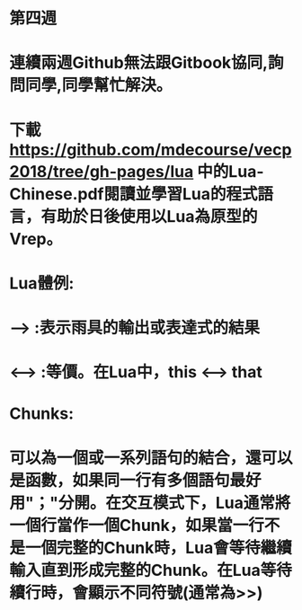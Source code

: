 # 第四週
# 連續兩週Github無法跟Gitbook協同,詢問同學,同學幫忙解決。
# 下載 https://github.com/mdecourse/vecp2018/tree/gh-pages/lua  中的Lua-Chinese.pdf閱讀並學習Lua的程式語言，有助於日後使用以Lua為原型的Vrep。
# Lua體例:
# ––> :表示雨具的輸出或表達式的結果
# <––> :等價。在Lua中，this <––> that
# Chunks:
# 可以為一個或一系列語句的結合，還可以是函數，如果同一行有多個語句最好用"；"分開。在交互模式下，Lua通常將一個行當作一個Chunk，如果當一行不是一個完整的Chunk時，Lua會等待繼續輸入直到形成完整的Chunk。在Lua等待續行時，會顯示不同符號(通常為>>)
